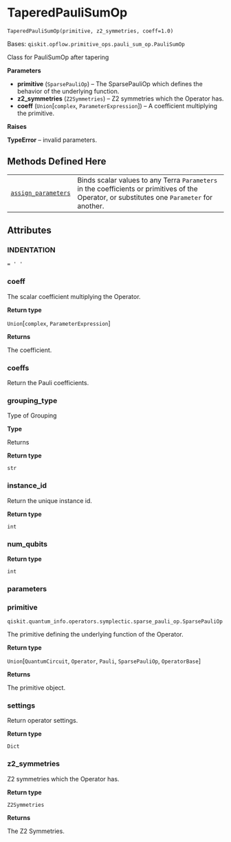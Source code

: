 # TaperedPauliSumOp



`TaperedPauliSumOp(primitive, z2_symmetries, coeff=1.0)`

Bases: `qiskit.opflow.primitive_ops.pauli_sum_op.PauliSumOp`

Class for PauliSumOp after tapering

**Parameters**

*   **primitive** (`SparsePauliOp`) – The SparsePauliOp which defines the behavior of the underlying function.
*   **z2\_symmetries** (`Z2Symmetries`) – Z2 symmetries which the Operator has.
*   **coeff** (`Union`\[`complex`, `ParameterExpression`]) – A coefficient multiplying the primitive.

**Raises**

**TypeError** – invalid parameters.

## Methods Defined Here

|                                                                                                                                                                                                                          |                                                                                                                                              |
| ------------------------------------------------------------------------------------------------------------------------------------------------------------------------------------------------------------------------ | -------------------------------------------------------------------------------------------------------------------------------------------- |
| [`assign_parameters`](qiskit.opflow.primitive_ops.TaperedPauliSumOp.assign_parameters#qiskit.opflow.primitive_ops.TaperedPauliSumOp.assign_parameters "qiskit.opflow.primitive_ops.TaperedPauliSumOp.assign_parameters") | Binds scalar values to any Terra `Parameters` in the coefficients or primitives of the Operator, or substitutes one `Parameter` for another. |

## Attributes



### INDENTATION

`= ' '`



### coeff

The scalar coefficient multiplying the Operator.

**Return type**

`Union`\[`complex`, `ParameterExpression`]

**Returns**

The coefficient.



### coeffs

Return the Pauli coefficients.



### grouping\_type

Type of Grouping

**Type**

Returns

**Return type**

`str`



### instance\_id

Return the unique instance id.

**Return type**

`int`



### num\_qubits

**Return type**

`int`



### parameters



### primitive

`qiskit.quantum_info.operators.symplectic.sparse_pauli_op.SparsePauliOp`

The primitive defining the underlying function of the Operator.

**Return type**

`Union`\[`QuantumCircuit`, `Operator`, `Pauli`, `SparsePauliOp`, `OperatorBase`]

**Returns**

The primitive object.



### settings

Return operator settings.

**Return type**

`Dict`



### z2\_symmetries

Z2 symmetries which the Operator has.

**Return type**

`Z2Symmetries`

**Returns**

The Z2 Symmetries.
